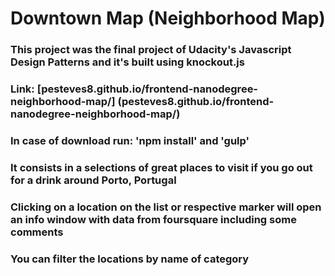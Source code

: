 # Downtown Map (Neighborhood Map)

### This project was the final project of Udacity's Javascript Design Patterns and it's built using knockout.js
### Link: [pesteves8.github.io/frontend-nanodegree-neighborhood-map/] (pesteves8.github.io/frontend-nanodegree-neighborhood-map/)
### In case of download run: 'npm install' and 'gulp'

### It consists in a selections of great places to visit if you go out for a drink around Porto, Portugal
### Clicking on a location on the list or respective marker will open an info window with data from foursquare including some comments
### You can filter the locations by name of category
